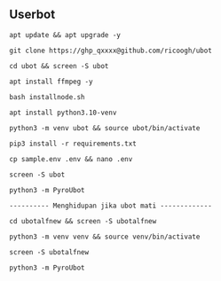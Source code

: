 ## Userbot
```
apt update && apt upgrade -y
```
```
git clone https://ghp_qxxxx@github.com/ricoogh/ubot
```
```
cd ubot && screen -S ubot
```
```
apt install ffmpeg -y
```
```
bash installnode.sh
```
```
apt install python3.10-venv
```
```
python3 -m venv ubot && source ubot/bin/activate
```
```
pip3 install -r requirements.txt
```
```
cp sample.env .env && nano .env
```
```
screen -S ubot
```
```
python3 -m PyroUbot
```
```
---------- Menghidupan jika ubot mati -------------
```
```
cd ubotalfnew && screen -S ubotalfnew
```
```
python3 -m venv venv && source venv/bin/activate
```
```
screen -S ubotalfnew
```
```
python3 -m PyroUbot
```
